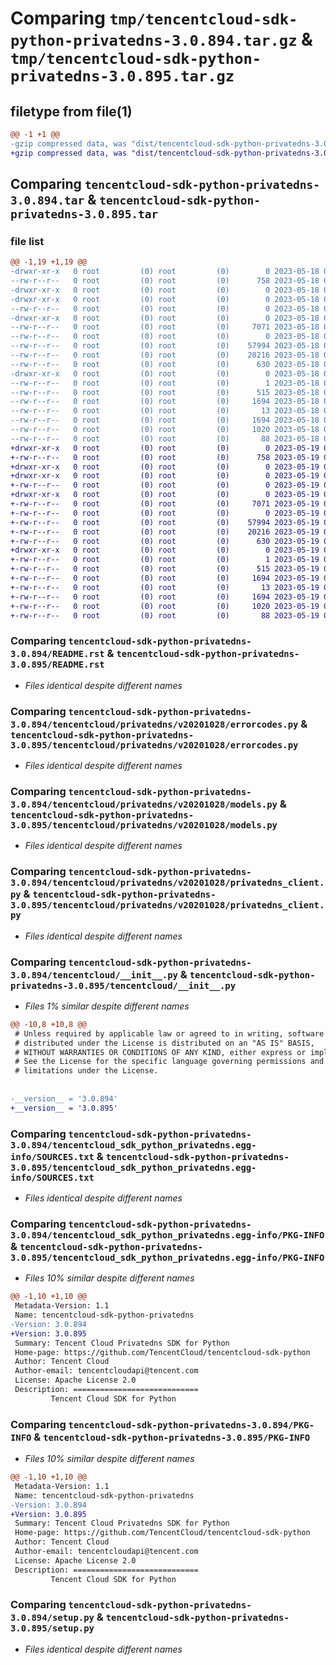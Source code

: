 # Comparing `tmp/tencentcloud-sdk-python-privatedns-3.0.894.tar.gz` & `tmp/tencentcloud-sdk-python-privatedns-3.0.895.tar.gz`

## filetype from file(1)

```diff
@@ -1 +1 @@
-gzip compressed data, was "dist/tencentcloud-sdk-python-privatedns-3.0.894.tar", last modified: Thu May 18 00:33:41 2023, max compression
+gzip compressed data, was "dist/tencentcloud-sdk-python-privatedns-3.0.895.tar", last modified: Fri May 19 02:57:19 2023, max compression
```

## Comparing `tencentcloud-sdk-python-privatedns-3.0.894.tar` & `tencentcloud-sdk-python-privatedns-3.0.895.tar`

### file list

```diff
@@ -1,19 +1,19 @@
-drwxr-xr-x   0 root         (0) root         (0)        0 2023-05-18 00:33:41.000000 tencentcloud-sdk-python-privatedns-3.0.894/
--rw-r--r--   0 root         (0) root         (0)      758 2023-05-18 00:33:41.000000 tencentcloud-sdk-python-privatedns-3.0.894/README.rst
-drwxr-xr-x   0 root         (0) root         (0)        0 2023-05-18 00:33:41.000000 tencentcloud-sdk-python-privatedns-3.0.894/tencentcloud/
-drwxr-xr-x   0 root         (0) root         (0)        0 2023-05-18 00:33:41.000000 tencentcloud-sdk-python-privatedns-3.0.894/tencentcloud/privatedns/
--rw-r--r--   0 root         (0) root         (0)        0 2023-05-18 00:33:41.000000 tencentcloud-sdk-python-privatedns-3.0.894/tencentcloud/privatedns/__init__.py
-drwxr-xr-x   0 root         (0) root         (0)        0 2023-05-18 00:33:41.000000 tencentcloud-sdk-python-privatedns-3.0.894/tencentcloud/privatedns/v20201028/
--rw-r--r--   0 root         (0) root         (0)     7071 2023-05-18 00:33:41.000000 tencentcloud-sdk-python-privatedns-3.0.894/tencentcloud/privatedns/v20201028/errorcodes.py
--rw-r--r--   0 root         (0) root         (0)        0 2023-05-18 00:33:41.000000 tencentcloud-sdk-python-privatedns-3.0.894/tencentcloud/privatedns/v20201028/__init__.py
--rw-r--r--   0 root         (0) root         (0)    57994 2023-05-18 00:33:41.000000 tencentcloud-sdk-python-privatedns-3.0.894/tencentcloud/privatedns/v20201028/models.py
--rw-r--r--   0 root         (0) root         (0)    20216 2023-05-18 00:33:41.000000 tencentcloud-sdk-python-privatedns-3.0.894/tencentcloud/privatedns/v20201028/privatedns_client.py
--rw-r--r--   0 root         (0) root         (0)      630 2023-05-18 00:33:41.000000 tencentcloud-sdk-python-privatedns-3.0.894/tencentcloud/__init__.py
-drwxr-xr-x   0 root         (0) root         (0)        0 2023-05-18 00:33:41.000000 tencentcloud-sdk-python-privatedns-3.0.894/tencentcloud_sdk_python_privatedns.egg-info/
--rw-r--r--   0 root         (0) root         (0)        1 2023-05-18 00:33:41.000000 tencentcloud-sdk-python-privatedns-3.0.894/tencentcloud_sdk_python_privatedns.egg-info/dependency_links.txt
--rw-r--r--   0 root         (0) root         (0)      515 2023-05-18 00:33:41.000000 tencentcloud-sdk-python-privatedns-3.0.894/tencentcloud_sdk_python_privatedns.egg-info/SOURCES.txt
--rw-r--r--   0 root         (0) root         (0)     1694 2023-05-18 00:33:41.000000 tencentcloud-sdk-python-privatedns-3.0.894/tencentcloud_sdk_python_privatedns.egg-info/PKG-INFO
--rw-r--r--   0 root         (0) root         (0)       13 2023-05-18 00:33:41.000000 tencentcloud-sdk-python-privatedns-3.0.894/tencentcloud_sdk_python_privatedns.egg-info/top_level.txt
--rw-r--r--   0 root         (0) root         (0)     1694 2023-05-18 00:33:41.000000 tencentcloud-sdk-python-privatedns-3.0.894/PKG-INFO
--rw-r--r--   0 root         (0) root         (0)     1020 2023-05-18 00:33:41.000000 tencentcloud-sdk-python-privatedns-3.0.894/setup.py
--rw-r--r--   0 root         (0) root         (0)       88 2023-05-18 00:33:41.000000 tencentcloud-sdk-python-privatedns-3.0.894/setup.cfg
+drwxr-xr-x   0 root         (0) root         (0)        0 2023-05-19 02:57:19.000000 tencentcloud-sdk-python-privatedns-3.0.895/
+-rw-r--r--   0 root         (0) root         (0)      758 2023-05-19 02:57:19.000000 tencentcloud-sdk-python-privatedns-3.0.895/README.rst
+drwxr-xr-x   0 root         (0) root         (0)        0 2023-05-19 02:57:19.000000 tencentcloud-sdk-python-privatedns-3.0.895/tencentcloud/
+drwxr-xr-x   0 root         (0) root         (0)        0 2023-05-19 02:57:19.000000 tencentcloud-sdk-python-privatedns-3.0.895/tencentcloud/privatedns/
+-rw-r--r--   0 root         (0) root         (0)        0 2023-05-19 02:57:19.000000 tencentcloud-sdk-python-privatedns-3.0.895/tencentcloud/privatedns/__init__.py
+drwxr-xr-x   0 root         (0) root         (0)        0 2023-05-19 02:57:19.000000 tencentcloud-sdk-python-privatedns-3.0.895/tencentcloud/privatedns/v20201028/
+-rw-r--r--   0 root         (0) root         (0)     7071 2023-05-19 02:57:19.000000 tencentcloud-sdk-python-privatedns-3.0.895/tencentcloud/privatedns/v20201028/errorcodes.py
+-rw-r--r--   0 root         (0) root         (0)        0 2023-05-19 02:57:19.000000 tencentcloud-sdk-python-privatedns-3.0.895/tencentcloud/privatedns/v20201028/__init__.py
+-rw-r--r--   0 root         (0) root         (0)    57994 2023-05-19 02:57:19.000000 tencentcloud-sdk-python-privatedns-3.0.895/tencentcloud/privatedns/v20201028/models.py
+-rw-r--r--   0 root         (0) root         (0)    20216 2023-05-19 02:57:19.000000 tencentcloud-sdk-python-privatedns-3.0.895/tencentcloud/privatedns/v20201028/privatedns_client.py
+-rw-r--r--   0 root         (0) root         (0)      630 2023-05-19 02:57:19.000000 tencentcloud-sdk-python-privatedns-3.0.895/tencentcloud/__init__.py
+drwxr-xr-x   0 root         (0) root         (0)        0 2023-05-19 02:57:19.000000 tencentcloud-sdk-python-privatedns-3.0.895/tencentcloud_sdk_python_privatedns.egg-info/
+-rw-r--r--   0 root         (0) root         (0)        1 2023-05-19 02:57:19.000000 tencentcloud-sdk-python-privatedns-3.0.895/tencentcloud_sdk_python_privatedns.egg-info/dependency_links.txt
+-rw-r--r--   0 root         (0) root         (0)      515 2023-05-19 02:57:19.000000 tencentcloud-sdk-python-privatedns-3.0.895/tencentcloud_sdk_python_privatedns.egg-info/SOURCES.txt
+-rw-r--r--   0 root         (0) root         (0)     1694 2023-05-19 02:57:19.000000 tencentcloud-sdk-python-privatedns-3.0.895/tencentcloud_sdk_python_privatedns.egg-info/PKG-INFO
+-rw-r--r--   0 root         (0) root         (0)       13 2023-05-19 02:57:19.000000 tencentcloud-sdk-python-privatedns-3.0.895/tencentcloud_sdk_python_privatedns.egg-info/top_level.txt
+-rw-r--r--   0 root         (0) root         (0)     1694 2023-05-19 02:57:19.000000 tencentcloud-sdk-python-privatedns-3.0.895/PKG-INFO
+-rw-r--r--   0 root         (0) root         (0)     1020 2023-05-19 02:57:19.000000 tencentcloud-sdk-python-privatedns-3.0.895/setup.py
+-rw-r--r--   0 root         (0) root         (0)       88 2023-05-19 02:57:19.000000 tencentcloud-sdk-python-privatedns-3.0.895/setup.cfg
```

### Comparing `tencentcloud-sdk-python-privatedns-3.0.894/README.rst` & `tencentcloud-sdk-python-privatedns-3.0.895/README.rst`

 * *Files identical despite different names*

### Comparing `tencentcloud-sdk-python-privatedns-3.0.894/tencentcloud/privatedns/v20201028/errorcodes.py` & `tencentcloud-sdk-python-privatedns-3.0.895/tencentcloud/privatedns/v20201028/errorcodes.py`

 * *Files identical despite different names*

### Comparing `tencentcloud-sdk-python-privatedns-3.0.894/tencentcloud/privatedns/v20201028/models.py` & `tencentcloud-sdk-python-privatedns-3.0.895/tencentcloud/privatedns/v20201028/models.py`

 * *Files identical despite different names*

### Comparing `tencentcloud-sdk-python-privatedns-3.0.894/tencentcloud/privatedns/v20201028/privatedns_client.py` & `tencentcloud-sdk-python-privatedns-3.0.895/tencentcloud/privatedns/v20201028/privatedns_client.py`

 * *Files identical despite different names*

### Comparing `tencentcloud-sdk-python-privatedns-3.0.894/tencentcloud/__init__.py` & `tencentcloud-sdk-python-privatedns-3.0.895/tencentcloud/__init__.py`

 * *Files 1% similar despite different names*

```diff
@@ -10,8 +10,8 @@
 # Unless required by applicable law or agreed to in writing, software
 # distributed under the License is distributed on an "AS IS" BASIS,
 # WITHOUT WARRANTIES OR CONDITIONS OF ANY KIND, either express or implied.
 # See the License for the specific language governing permissions and
 # limitations under the License.
 
 
-__version__ = '3.0.894'
+__version__ = '3.0.895'
```

### Comparing `tencentcloud-sdk-python-privatedns-3.0.894/tencentcloud_sdk_python_privatedns.egg-info/SOURCES.txt` & `tencentcloud-sdk-python-privatedns-3.0.895/tencentcloud_sdk_python_privatedns.egg-info/SOURCES.txt`

 * *Files identical despite different names*

### Comparing `tencentcloud-sdk-python-privatedns-3.0.894/tencentcloud_sdk_python_privatedns.egg-info/PKG-INFO` & `tencentcloud-sdk-python-privatedns-3.0.895/tencentcloud_sdk_python_privatedns.egg-info/PKG-INFO`

 * *Files 10% similar despite different names*

```diff
@@ -1,10 +1,10 @@
 Metadata-Version: 1.1
 Name: tencentcloud-sdk-python-privatedns
-Version: 3.0.894
+Version: 3.0.895
 Summary: Tencent Cloud Privatedns SDK for Python
 Home-page: https://github.com/TencentCloud/tencentcloud-sdk-python
 Author: Tencent Cloud
 Author-email: tencentcloudapi@tencent.com
 License: Apache License 2.0
 Description: ============================
         Tencent Cloud SDK for Python
```

### Comparing `tencentcloud-sdk-python-privatedns-3.0.894/PKG-INFO` & `tencentcloud-sdk-python-privatedns-3.0.895/PKG-INFO`

 * *Files 10% similar despite different names*

```diff
@@ -1,10 +1,10 @@
 Metadata-Version: 1.1
 Name: tencentcloud-sdk-python-privatedns
-Version: 3.0.894
+Version: 3.0.895
 Summary: Tencent Cloud Privatedns SDK for Python
 Home-page: https://github.com/TencentCloud/tencentcloud-sdk-python
 Author: Tencent Cloud
 Author-email: tencentcloudapi@tencent.com
 License: Apache License 2.0
 Description: ============================
         Tencent Cloud SDK for Python
```

### Comparing `tencentcloud-sdk-python-privatedns-3.0.894/setup.py` & `tencentcloud-sdk-python-privatedns-3.0.895/setup.py`

 * *Files identical despite different names*

